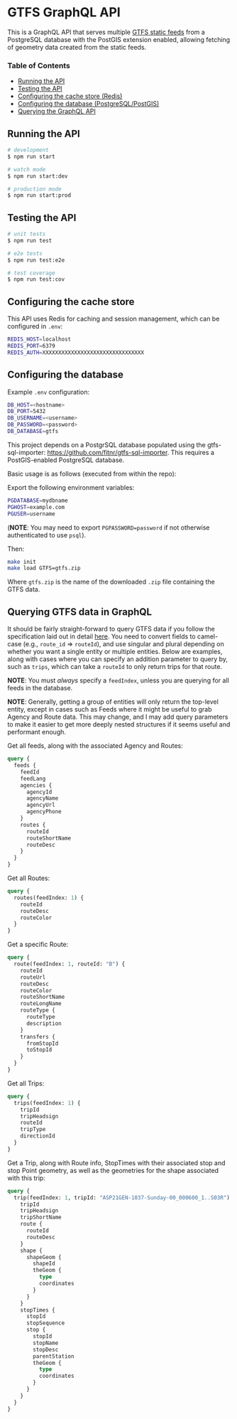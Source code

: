 # GTFS GraphQL API

This is a GraphQL API that serves multiple [GTFS static feeds](https://gtfs.org/reference/static/) from a PostgreSQL database with the PostGIS extension enabled, allowing fetching of geometry data created from the static feeds.

### Table of Contents

- [Running the API](#running-the-api)
- [Testing the API](#testing-the-api)
- [Configuring the cache store (Redis)](#configuring-the-cache-store)
- [Configuring the database (PostgreSQL/PostGIS)](#configuring-the-database)
- [Querying the GraphQL API](#querying-gtfs-data-in-graphql)

## Running the API

```bash
# development
$ npm run start

# watch mode
$ npm run start:dev

# production mode
$ npm run start:prod
```

## Testing the API

```bash
# unit tests
$ npm run test

# e2e tests
$ npm run test:e2e

# test coverage
$ npm run test:cov
```

## Configuring the cache store

This API uses Redis for caching and session management, which can be configured in `.env`:

```bash
REDIS_HOST=localhost
REDIS_PORT=6379
REDIS_AUTH=XXXXXXXXXXXXXXXXXXXXXXXXXXXXXXXX
```

## Configuring the database

Example `.env` configuration:

```bash
DB_HOST=<hostname>
DB_PORT=5432
DB_USERNAME=<username>
DB_PASSWORD=<password>
DB_DATABASE=gtfs
```

This project depends on a PostgrSQL database populated using the gtfs-sql-importer: https://github.com/fitnr/gtfs-sql-importer. This requires a PostGIS-enabled PostgreSQL database.

Basic usage is as follows (executed from within the repo):

Export the following environment variables:

```bash
PGDATABASE=mydbname
PGHOST=example.com
PGUSER=username
```

(**NOTE**: You may need to export `PGPASSWORD=password` if not otherwise authenticated to use `psql`).

Then:

```bash
make init
make load GTFS=gtfs.zip
```

Where `gtfs.zip` is the name of the downloaded `.zip` file containing the GTFS data.

## Querying GTFS data in GraphQL

It should be fairly straight-forward to query GTFS data if you follow the specification laid out in detail [here](https://gtfs.org/reference/static/). You need to convert fields to camel-case (e.g., `route_id` => `routeId`), and use singular and plural depending on whether you want a single entity or multiple entities. Below are examples, along with cases where you can specify an addition parameter to query by, such as `trips`, which can take a `routeId` to only return trips for that route.

**NOTE**: You must _always_ specify a `feedIndex`, unless you are querying for all feeds in the database.

**NOTE**: Generally, getting a group of entities will only return the top-level entity, except in cases such as Feeds where it might be useful to grab Agency and Route data. This may change, and I may add query parameters to make it easier to get more deeply nested structures if it seems useful and performant enough.

Get all feeds, along with the associated Agency and Routes:

```graphql
query {
  feeds {
    feedId
    feedLang
    agencies {
      agencyId
      agencyName
      agencyUrl
      agencyPhone
    }
    routes {
      routeId
      routeShortName
      routeDesc
    }
  }
}
```

Get all Routes:

```graphql
query {
  routes(feedIndex: 1) {
    routeId
    routeDesc
    routeColor
  }
}
```

Get a specific Route:

```graphql
query {
  route(feedIndex: 1, routeId: "B") {
    routeId
    routeUrl
    routeDesc
    routeColor
    routeShortName
    routeLongName
    routeType {
      routeType
      description
    }
    transfers {
      fromStopId
      toStopId
    }
  }
}
```

Get all Trips:

```graphql
query {
  trips(feedIndex: 1) {
    tripId
    tripHeadsign
    routeId
    tripType
    directionId
  }
}
```

Get a Trip, along with Route info, StopTimes with their associated stop and stop Point geometry, as well as the geometries for the shape associated with this trip:

```graphql
query {
  trip(feedIndex: 1, tripId: "ASP21GEN-1037-Sunday-00_000600_1..S03R") {
    tripId
    tripHeadsign
    tripShortName
    route {
      routeId
      routeDesc
    }
    shape {
      shapeGeom {
        shapeId
        theGeom {
          type
          coordinates
        }
      }
    }
    stopTimes {
      stopId
      stopSequence
      stop {
        stopId
        stopName
        stopDesc
        parentStation
        theGeom {
          type
          coordinates
        }
      }
    }
  }
}
```
